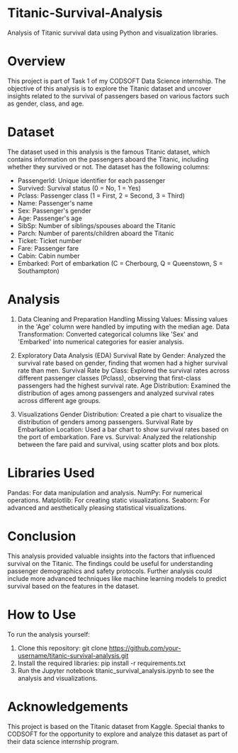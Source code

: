 # Titanic-Survival-Analysis
Analysis of Titanic survival data using Python and visualization libraries.

# Overview
This project is part of Task 1 of my CODSOFT Data Science internship. The objective of this analysis is to explore the Titanic dataset and uncover insights related to the survival of passengers based on various factors such as gender, class, and age.

# Dataset
The dataset used in this analysis is the famous Titanic dataset, which contains information on the passengers aboard the Titanic, including whether they survived or not. The dataset has the following columns:

- PassengerId: Unique identifier for each passenger
- Survived: Survival status (0 = No, 1 = Yes)
- Pclass: Passenger class (1 = First, 2 = Second, 3 = Third)
- Name: Passenger's name
- Sex: Passenger's gender
- Age: Passenger's age
- SibSp: Number of siblings/spouses aboard the Titanic
- Parch: Number of parents/children aboard the Titanic
- Ticket: Ticket number
- Fare: Passenger fare
- Cabin: Cabin number
- Embarked: Port of embarkation (C = Cherbourg, Q = Queenstown, S = Southampton)

# Analysis
1. Data Cleaning and Preparation
Handling Missing Values: Missing values in the 'Age' column were handled by imputing with the median age.
Data Transformation: Converted categorical columns like 'Sex' and 'Embarked' into numerical categories for easier analysis.

2. Exploratory Data Analysis (EDA)
Survival Rate by Gender: Analyzed the survival rate based on gender, finding that women had a higher survival rate than men.
Survival Rate by Class: Explored the survival rates across different passenger classes (Pclass), observing that first-class passengers had the highest survival rate.
Age Distribution: Examined the distribution of ages among passengers and analyzed survival rates across different age groups.

3. Visualizations
Gender Distribution: Created a pie chart to visualize the distribution of genders among passengers.
Survival Rate by Embarkation Location: Used a bar chart to show survival rates based on the port of embarkation.
Fare vs. Survival: Analyzed the relationship between the fare paid and survival, using scatter plots and box plots.

# Libraries Used
Pandas: For data manipulation and analysis.
NumPy: For numerical operations.
Matplotlib: For creating static visualizations.
Seaborn: For advanced and aesthetically pleasing statistical visualizations.

# Conclusion
This analysis provided valuable insights into the factors that influenced survival on the Titanic. The findings could be useful for understanding passenger demographics and safety protocols. Further analysis could include more advanced techniques like machine learning models to predict survival based on the features in the dataset.

# How to Use
To run the analysis yourself:

1. Clone this repository: git clone https://github.com/your-username/titanic-survival-analysis.git
2. Install the required libraries: pip install -r requirements.txt
3. Run the Jupyter notebook titanic_survival_analysis.ipynb to see the analysis and visualizations.

# Acknowledgements
This project is based on the Titanic dataset from Kaggle. Special thanks to CODSOFT for the opportunity to explore and analyze this dataset as part of their data science internship program.

